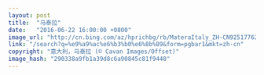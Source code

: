 ```yaml
---
layout: post
title:  "马泰拉"
date:   "2016-06-22 16:00:00 +0800"
image_url: "http://cn.bing.com/az/hprichbg/rb/MateraItaly_ZH-CN9251776262_1920x1080.jpg"
link: "/search?q=%e9%a9%ac%e6%b3%b0%e6%8b%89&form=pgbar1&mkt=zh-cn"
copyright: "意大利，马泰拉 (© Cavan Images/Offset)"
image_hash: "290338a9fb1a39d8c6a90845c81f9448"
---
```

